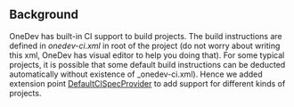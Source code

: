 ## Background

OneDev has built-in CI support to build projects. The build instructions are defined in _onedev-ci.xml_ in root of the project (do not worry about writing this xml, OneDev has visual editor to help you doing that). For some typical projects, it is possible that some default build instructions can be deducted automatically without existence of _onedev-ci.xml). Hence we added extension point [DefaultCISpecProvider](https://github.com/theonedev/onedev/blob/master/server-core/src/main/java/io/onedev/server/extensionpoint/DefaultCISpecProvider.java) to add support for different kinds of projects. 

## 

